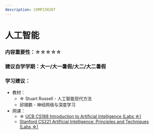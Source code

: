 ```yaml
---
description: COMP130207
---
```


# 人工智能

### 内容重要性：☆☆☆☆☆

### 建议自学学期：大一/大一暑假/大二/大二暑假

### 学习建议：

* 教材：
  * ☆ Stuart Russell - 人工智能现代方法
  * 邱锡鹏 - 神经网络与深度学习
* 网课：
  * ☆ [UCB CS188 Introduction to Artificial Intelligence (Labs ☆)](https://csdiy.wiki/%E4%BA%BA%E5%B7%A5%E6%99%BA%E8%83%BD/CS188/)&#x20;
  * [Stanford CS221 Artificial Intelligence: Principles and Techniques (Labs ☆)](https://www.bilibili.com/video/BV1Rt4y1B7WT)

